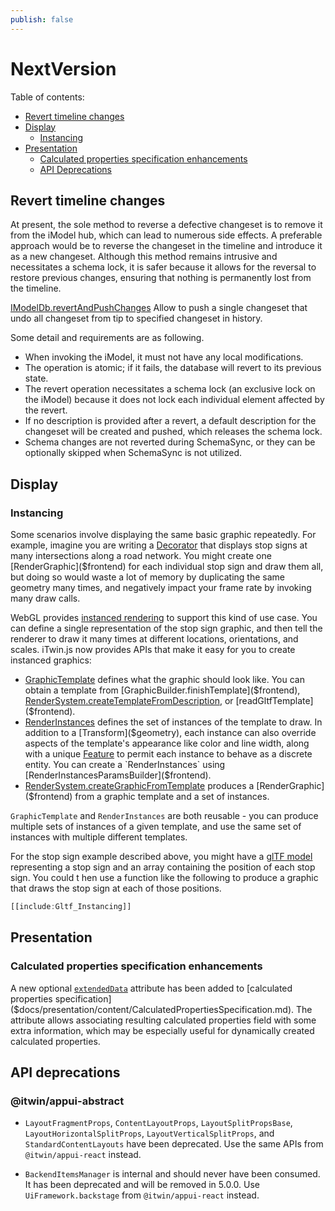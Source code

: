```yaml
---
publish: false
---
```

# NextVersion

Table of contents:

- [Revert timeline changes](#revert-timeline-changes)
- [Display](#display)
  - [Instancing](#instancing)
- [Presentation](#presentation)
  - [Calculated properties specification enhancements](#calculated-properties-specification-enhancements)
  - [API Deprecations](#api-deprecations)

## Revert timeline changes

At present, the sole method to reverse a defective changeset is to remove it from the iModel hub, which can lead to numerous side effects. A preferable approach would be to reverse the changeset in the timeline and introduce it as a new changeset. Although this method remains intrusive and necessitates a schema lock, it is safer because it allows for the reversal to restore previous changes, ensuring that nothing is permanently lost from the timeline.

[IModelDb.revertAndPushChanges]($core-backend) Allow to push a single changeset that undo all changeset from tip to specified changeset in history.

Some detail and requirements are as following.

- When invoking the iModel, it must not have any local modifications.
- The operation is atomic; if it fails, the database will revert to its previous state.
- The revert operation necessitates a schema lock (an exclusive lock on the iModel) because it does not lock each individual element affected by the revert.
- If no description is provided after a revert, a default description for the changeset will be created and pushed, which releases the schema lock.
- Schema changes are not reverted during SchemaSync, or they can be optionally skipped when SchemaSync is not utilized.

## Display

### Instancing

Some scenarios involve displaying the same basic graphic repeatedly. For example, imagine you are writing a [Decorator]($frontend) that displays stop signs at many intersections along a road network. You might create one [RenderGraphic]($frontend) for each individual stop sign and draw them all, but doing so would waste a lot of memory by duplicating the same geometry many times, and negatively impact your frame rate by invoking many draw calls.

WebGL provides [instanced rendering](https://webglfundamentals.org/webgl/lessons/webgl-instanced-drawing.html) to support this kind of use case. You can define a single representation of the stop sign graphic, and then tell the renderer to draw it many times at different locations, orientations, and scales. iTwin.js now provides APIs that make it easy for you to create instanced graphics:

- [GraphicTemplate]($frontend) defines what the graphic should look like. You can obtain a template from [GraphicBuilder.finishTemplate]($frontend), [RenderSystem.createTemplateFromDescription]($frontend), or [readGltfTemplate]($frontend).
- [RenderInstances]($frontend) defines the set of instances of the template to draw. In addition to a [Transform]($geometry), each instance can also override aspects of the template's appearance like color and line width, along with a unique [Feature]($common) to permit each instance to behave as a discrete entity. You can create a `RenderInstances` using [RenderInstancesParamsBuilder]($frontend).
- [RenderSystem.createGraphicFromTemplate]($frontend) produces a [RenderGraphic]($frontend) from a graphic template and a set of instances.

`GraphicTemplate` and `RenderInstances` are both reusable - you can produce multiple sets of instances of a given template, and use the same set of instances with multiple different templates.

For the stop sign example described above, you might have a [glTF model](https://en.wikipedia.org/wiki/GlTF) representing a stop sign and an array containing the position of each stop sign. You could t hen use a function like the following to produce a graphic that draws the stop sign at each of those positions.

```ts
[[include:Gltf_Instancing]]
```

## Presentation

### Calculated properties specification enhancements

A new optional [`extendedData`]($docs/presentation/content/CalculatedPropertiesSpecification.md#attribute-extendeddata) attribute has been added to [calculated properties specification]($docs/presentation/content/CalculatedPropertiesSpecification.md). The attribute allows associating resulting calculated properties field with some extra information, which may be especially useful for dynamically created calculated properties.

## API deprecations

### @itwin/appui-abstract

- `LayoutFragmentProps`, `ContentLayoutProps`, `LayoutSplitPropsBase`, `LayoutHorizontalSplitProps`, `LayoutVerticalSplitProps`, and `StandardContentLayouts` have been deprecated. Use the same APIs from `@itwin/appui-react` instead.

- `BackendItemsManager` is internal and should never have been consumed. It has been deprecated and will be removed in 5.0.0. Use `UiFramework.backstage` from `@itwin/appui-react` instead.
